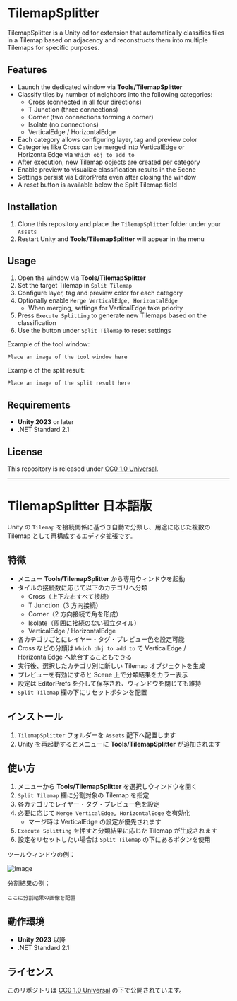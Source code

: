 # TilemapSplitter
TilemapSplitter is a Unity editor extension that automatically classifies tiles in a Tilemap based on adjacency and reconstructs them into multiple Tilemaps for specific purposes.

## Features
- Launch the dedicated window via **Tools/TilemapSplitter**
- Classify tiles by number of neighbors into the following categories:
  - Cross (connected in all four directions)
  - T Junction (three connections)
  - Corner (two connections forming a corner)
  - Isolate (no connections)
  - VerticalEdge / HorizontalEdge
- Each category allows configuring layer, tag and preview color
- Categories like Cross can be merged into VerticalEdge or HorizontalEdge via `Which obj to add to`
- After execution, new Tilemap objects are created per category
- Enable preview to visualize classification results in the Scene
- Settings persist via EditorPrefs even after closing the window
- A reset button is available below the Split Tilemap field

## Installation
1. Clone this repository and place the `TilemapSplitter` folder under your `Assets`
2. Restart Unity and **Tools/TilemapSplitter** will appear in the menu

## Usage
1. Open the window via **Tools/TilemapSplitter**
2. Set the target Tilemap in `Split Tilemap`
3. Configure layer, tag and preview color for each category
4. Optionally enable `Merge VerticalEdge, HorizontalEdge`
   - When merging, settings for VerticalEdge take priority
5. Press `Execute Splitting` to generate new Tilemaps based on the classification
6. Use the button under `Split Tilemap` to reset settings

Example of the tool window:

```
Place an image of the tool window here
```

Example of the split result:

```
Place an image of the split result here
```

## Requirements
- **Unity 2023** or later
- .NET Standard 2.1

## License
This repository is released under [CC0 1.0 Universal](LICENSE).

---


# TilemapSplitter 日本語版
Unity の `Tilemap` を接続関係に基づき自動で分類し、用途に応じた複数の Tilemap として再構成するエディタ拡張です。

## 特徴
- メニュー **Tools/TilemapSplitter** から専用ウィンドウを起動
- タイルの接続数に応じて以下のカテゴリへ分類
  - Cross（上下左右すべて接続）
  - T Junction（3 方向接続）
  - Corner（2 方向接続で角を形成）
  - Isolate（周囲に接続のない孤立タイル）
  - VerticalEdge / HorizontalEdge
- 各カテゴリごとにレイヤー・タグ・プレビュー色を設定可能
- Cross などの分類は `Which obj to add to` で VerticalEdge / HorizontalEdge
  へ統合することもできる
- 実行後、選択したカテゴリ別に新しい Tilemap オブジェクトを生成
- プレビューを有効にすると Scene 上で分類結果をカラー表示
- 設定は EditorPrefs を介して保存され、ウィンドウを閉じても維持
- `Split Tilemap` 欄の下にリセットボタンを配置

## インストール
1. `TilemapSplitter` フォルダーを `Assets` 配下へ配置します
2. Unity を再起動するとメニューに **Tools/TilemapSplitter** が追加されます

## 使い方

1. メニューから **Tools/TilemapSplitter** を選択しウィンドウを開く
2. `Split Tilemap` 欄に分割対象の Tilemap を指定
3. 各カテゴリでレイヤー・タグ・プレビュー色を設定
4. 必要に応じて `Merge VerticalEdge, HorizontalEdge` を有効化
   - マージ時は VerticalEdge の設定が優先されます
5. `Execute Splitting` を押すと分類結果に応じた Tilemap が生成されます
6. 設定をリセットしたい場合は `Split Tilemap` の下にあるボタンを使用

ツールウィンドウの例：

![Image](https://github.com/user-attachments/assets/8d28e9a7-9b0e-409a-85b8-d4f6afb715c4)

分割結果の例：

```
ここに分割結果の画像を配置
```

## 動作環境

- **Unity 2023** 以降
- .NET Standard 2.1

## ライセンス

このリポジトリは [CC0 1.0 Universal](LICENSE) の下で公開されています。

